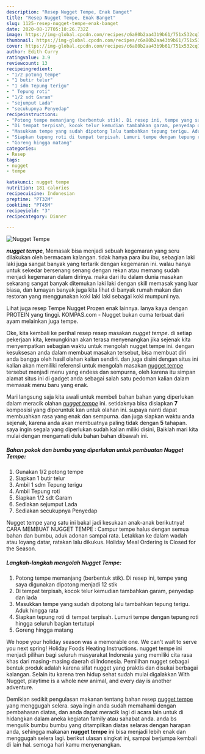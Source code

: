 ```yaml
---
description: "Resep Nugget Tempe, Enak Banget"
title: "Resep Nugget Tempe, Enak Banget"
slug: 1125-resep-nugget-tempe-enak-banget
date: 2020-08-17T05:10:26.732Z
image: https://img-global.cpcdn.com/recipes/c6a80b2aa43b9b61/751x532cq70/nugget-tempe-foto-resep-utama.jpg
thumbnail: https://img-global.cpcdn.com/recipes/c6a80b2aa43b9b61/751x532cq70/nugget-tempe-foto-resep-utama.jpg
cover: https://img-global.cpcdn.com/recipes/c6a80b2aa43b9b61/751x532cq70/nugget-tempe-foto-resep-utama.jpg
author: Edith Curry
ratingvalue: 3.9
reviewcount: 13
recipeingredient:
- "1/2 potong tempe"
- "1 butir telur"
- "1 sdm Tepung terigu"
- " Tepung roti"
- "1/2 sdt Garam"
- "sejumput Lada"
- "secukupnya Penyedap"
recipeinstructions:
- "Potong tempe memanjang (berbentuk stik). Di resep ini, tempe yang saya digunakan dipotong menjadi 12 stik"
- "Di tempat terpisah, kocok telur kemudian tambahkan garam, penyedap dan lada"
- "Masukkan tempe yang sudah dipotong lalu tambahkan tepung terigu. Aduk hingga rata"
- "Siapkan tepung roti di tempat terpisah. Lumuri tempe dengan tepung roti hingga seluruh bagian tertutupi"
- "Goreng hingga matang"
categories:
- Resep
tags:
- nugget
- tempe

katakunci: nugget tempe 
nutrition: 181 calories
recipecuisine: Indonesian
preptime: "PT32M"
cooktime: "PT45M"
recipeyield: "3"
recipecategory: Dinner

---
```



![Nugget Tempe](https://img-global.cpcdn.com/recipes/c6a80b2aa43b9b61/751x532cq70/nugget-tempe-foto-resep-utama.jpg)

<b><i>nugget tempe</i></b>, Memasak bisa menjadi sebuah kegemaran yang seru dilakukan oleh bermacam kalangan. tidak hanya para ibu ibu, sebagian laki laki juga sangat banyak yang tertarik dengan kegemaran ini. walau hanya untuk sekedar bersenang senang dengan rekan atau memang sudah menjadi kegemaran dalam dirinya. maka dari itu dalam dunia masakan sekarang sangat banyak ditemukan laki laki dengan skill memasak yang luar biasa, dan lumayan banyak juga kita lihat di banyak rumah makan dan restoran yang menggunakan koki laki laki sebagai koki mumpuni nya.

Lihat juga resep Tempe Nugget Prozen enak lainnya. Ianya kaya dengan PROTEIN yang tinggi. KOMPAS.com - Nugget bukan cuma terbuat dari ayam melainkan juga tempe.

Oke, kita kembali ke perihal resep resep masakan <i>nugget tempe</i>. di setiap pekerjaan kita, kemungkinan akan terasa menyenangkan jika sejenak kita menyempatkan sebagian waktu untuk mengolah nugget tempe ini. dengan kesuksesan anda dalam membuat masakan tersebut, bisa membuat diri anda bangga oleh hasil olahan kalian sendiri. dan juga disini dengan situs ini kalian akan memiliki referensi untuk mengolah masakan <u>nugget tempe</u> tersebut menjadi menu yang endess dan sempurna, oleh karena itu simpan alamat situs ini di gadget anda sebagai salah satu pedoman kalian dalam memasak menu baru yang enak.


Mari langsung saja kita awali untuk membeli bahan bahan yang diperlukan dalam meracik olahan <u><i>nugget tempe</i></u> ini. setidaknya bisa disiapkan <b>7</b> komposisi yang diperuntuk kan untuk olahan ini. supaya nanti dapat membuahkan rasa yang enak dan sempurna. dan juga siapkan waktu anda sejenak, karena anda akan membuatnya paling tidak dengan <b>5</b> tahapan. saya ingin segala yang diperlukan sudah kalian miliki disini, Baiklah mari kita mulai dengan mengamati dulu bahan bahan dibawah ini.

<!--inarticleads1-->

##### Bahan pokok dan bumbu yang diperlukan untuk pembuatan Nugget Tempe:

1. Gunakan 1/2 potong tempe
1. Siapkan 1 butir telur
1. Ambil 1 sdm Tepung terigu
1. Ambil  Tepung roti
1. Siapkan 1/2 sdt Garam
1. Sediakan sejumput Lada
1. Sediakan secukupnya Penyedap


Nugget tempe yang satu ini bakal jadi kesukaan anak-anak berikutnya! CARA MEMBUAT NUGGET TEMPE : Campur tempe halus dengan semua bahan dan bumbu, aduk adonan sampai rata. Letakkan ke dalam wadah atau loyang datar, ratakan lalu dikukus. Holiday Meal Ordering is Closed for the Season. 

<!--inarticleads2-->

##### Langkah-langkah mengolah Nugget Tempe:

1. Potong tempe memanjang (berbentuk stik). Di resep ini, tempe yang saya digunakan dipotong menjadi 12 stik
1. Di tempat terpisah, kocok telur kemudian tambahkan garam, penyedap dan lada
1. Masukkan tempe yang sudah dipotong lalu tambahkan tepung terigu. Aduk hingga rata
1. Siapkan tepung roti di tempat terpisah. Lumuri tempe dengan tepung roti hingga seluruh bagian tertutupi
1. Goreng hingga matang


We hope your holiday season was a memorable one. We can&#39;t wait to serve you next spring! Holiday Foods Heating Instructions. nugget tempe ini menjadi pilihan bagi seluruh masyarakat Indonesia yang memiliki cita rasa khas dari masing-masing daerah di Indonesia. Pemilihan nugget sebagai bentuk produk adalah karena sifat nugget yang praktis dan disukai berbagai kalangan. Selain itu karena tren hidup sehat sudah mulai digalakkan With Nugget, playtime is a whole new animal, and every day is another adventure. 

Demikian sedikit pengulasan makanan tentang bahan resep <u>nugget tempe</u> yang menggugah selera. saya ingin anda sudah memahami dengan pembahasan diatas, dan anda dapat meracik lagi di acara lain untuk di hidangkan dalam aneka kegiatan family atau sahabat anda. anda bs mengulik bumbu bumbu yang ditampilkan diatas selaras dengan harapan anda, sehingga makanan <b>nugget tempe</b> ini bisa menjadi lebih enak dan menggugah selera lagi. berikut ulasan singkat ini, sampai berjumpa kembali di lain hal. semoga hari kamu menyenangkan.
